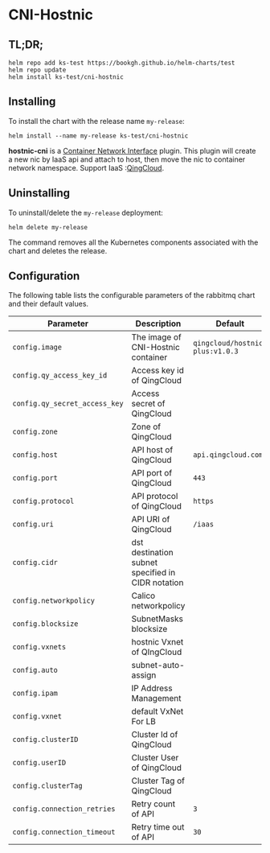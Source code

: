 # CNI-Hostnic

## TL;DR;

```console
helm repo add ks-test https://bookgh.github.io/helm-charts/test
helm repo update
helm install ks-test/cni-hostnic
```

## Installing

To install the chart with the release name `my-release`:

```console
helm install --name my-release ks-test/cni-hostnic
```

**hostnic-cni** is a [Container Network Interface](https://github.com/containernetworking/cni) plugin. This plugin will create a new nic by IaaS api and attach to host, then move the nic to container network namespace. Support IaaS :[QingCloud](http://qingcloud.com).

## Uninstalling

To uninstall/delete the `my-release` deployment:

```console
helm delete my-release
```

The command removes all the Kubernetes components associated with the chart and deletes the release.

## Configuration

The following table lists the configurable parameters of the rabbitmq chart and their default values.

Parameter | Description | Default
--- | --- | ---
`config.image` | The image of CNI-Hostnic container | `qingcloud/hostnic-plus:v1.0.3`
`config.qy_access_key_id` | Access key id of QingCloud |
`config.qy_secret_access_key` | Access secret of QingCloud |
`config.zone` | Zone of QingCloud |
`config.host` | API host of QingCloud | `api.qingcloud.com`
`config.port` | API port of QingCloud | `443`
`config.protocol` | API protocol of QingCloud | `https`
`config.uri` | API URI of QingCloud | `/iaas`
`config.cidr` | dst destination subnet specified in CIDR notation |
`config.networkpolicy` | Calico networkpolicy |
`config.blocksize` | SubnetMasks blocksize |
`config.vxnets` | hostnic Vxnet of QIngCloud |
`config.auto` | subnet-auto-assign |
`config.ipam` | IP Address Management |
`config.vxnet` | default VxNet For LB |
`config.clusterID` | Cluster Id of QingCloud |
`config.userID` | Cluster User of QingCloud |
`config.clusterTag` | Cluster Tag of QingCloud |
`config.connection_retries` | Retry count of API | `3`
`config.connection_timeout` | Retry time out of API | `30`
